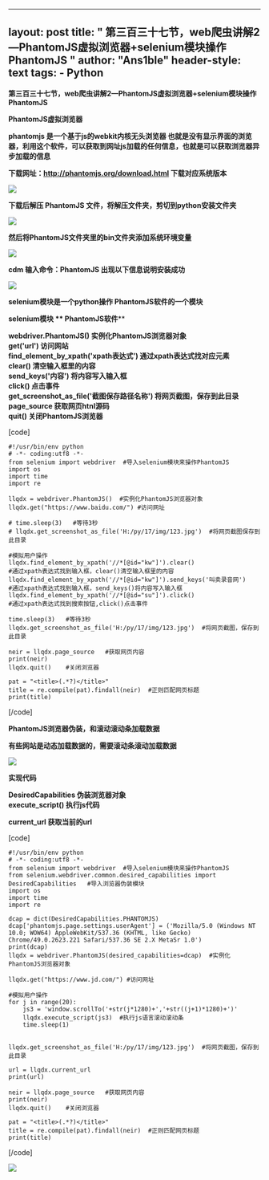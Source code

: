 
---
layout: post
title: " 第三百三十七节，web爬虫讲解2—PhantomJS虚拟浏览器+selenium模块操作PhantomJS "
author: "Ans1ble"
header-style: text
tags:
      - Python
---


**第三百三十七节，web爬虫讲解2—PhantomJS虚拟浏览器+selenium模块操作PhantomJS**





**PhantomJS虚拟浏览器**

**phantomjs 是一个基于js的webkit内核无头浏览器
也就是没有显示界面的浏览器，利用这个软件，可以获取到网址js加载的任何信息，也就是可以获取浏览器异步加载的信息**

**下载网址：http://phantomjs.org/download.html  下载对应系统版本**

**![](https://images2017.cnblogs.com/blog/955761/201708/955761-20170801231442911-1004243698.png)**





**下载后解压 **PhantomJS** 文件，将解压文件夹，剪切到python安装文件夹**

![](https://images2017.cnblogs.com/blog/955761/201708/955761-20170801232213630-174686419.png)



**然后将PhantomJS文件夹里的bin文件夹添加系统环境变量**

![](https://images2017.cnblogs.com/blog/955761/201708/955761-20170801232547630-1801949362.png)



**cdm 输入命令：PhantomJS  出现以下信息说明安装成功**

**![](https://images2017.cnblogs.com/blog/955761/201708/955761-20170801233206490-525701304.png)**





**selenium模块是一个python操作 **PhantomJS软件的一个模块****

******selenium模块 ** **PhantomJS软件**********



**webdriver.PhantomJS() 实例化PhantomJS浏览器对象**  
 **get('url') 访问网站**  
 **find_element_by_xpath('xpath表达式') 通过xpath表达式找对应元素**  
 **clear() 清空输入框里的内容**  
 **send_keys('内容') 将内容写入输入框**  
 **click() 点击事件**  
 **get_screenshot_as_file('截图保存路径名称') 将网页截图，保存到此目录**  
 **page_source 获取网页htnl源码**  
 **quit() 关闭PhantomJS浏览器**

[code]

    #!/usr/bin/env python
    # -*- coding:utf8 -*-
    from selenium import webdriver  #导入selenium模块来操作PhantomJS
    import os
    import time
    import re
    
    llqdx = webdriver.PhantomJS()  #实例化PhantomJS浏览器对象
    llqdx.get("https://www.baidu.com/") #访问网址
    
    # time.sleep(3)   #等待3秒
    # llqdx.get_screenshot_as_file('H:/py/17/img/123.jpg')  #将网页截图保存到此目录
    
    #模拟用户操作
    llqdx.find_element_by_xpath('//*[@id="kw"]').clear()                    #通过xpath表达式找到输入框，clear()清空输入框里的内容
    llqdx.find_element_by_xpath('//*[@id="kw"]').send_keys('叫卖录音网')     #通过xpath表达式找到输入框，send_keys()将内容写入输入框
    llqdx.find_element_by_xpath('//*[@id="su"]').click()                    #通过xpath表达式找到搜索按钮,click()点击事件
    
    time.sleep(3)   #等待3秒
    llqdx.get_screenshot_as_file('H:/py/17/img/123.jpg')  #将网页截图，保存到此目录
    
    neir = llqdx.page_source   #获取网页内容
    print(neir)
    llqdx.quit()    #关闭浏览器
    
    pat = "<title>(.*?)</title>"
    title = re.compile(pat).findall(neir)  #正则匹配网页标题
    print(title)
[/code]



****PhantomJS浏览器伪装，和滚动滚动条加载数据****

****有些网站是动态加载数据的，需要滚动条滚动加载数据****

****![](https://images2017.cnblogs.com/blog/955761/201708/955761-20170802174734240-769398206.png)****



****实现代码****

**DesiredCapabilities 伪装浏览器对象**  
 **execute_script() 执行js代码**

**current_url 获取当前的url**

[code]

    #!/usr/bin/env python
    # -*- coding:utf8 -*-
    from selenium import webdriver  #导入selenium模块来操作PhantomJS
    from selenium.webdriver.common.desired_capabilities import DesiredCapabilities   #导入浏览器伪装模块
    import os
    import time
    import re
    
    dcap = dict(DesiredCapabilities.PHANTOMJS)
    dcap['phantomjs.page.settings.userAgent'] = ('Mozilla/5.0 (Windows NT 10.0; WOW64) AppleWebKit/537.36 (KHTML, like Gecko) Chrome/49.0.2623.221 Safari/537.36 SE 2.X MetaSr 1.0')
    print(dcap)
    llqdx = webdriver.PhantomJS(desired_capabilities=dcap)  #实例化PhantomJS浏览器对象
    
    llqdx.get("https://www.jd.com/") #访问网址
    
    #模拟用户操作
    for j in range(20):
        js3 = 'window.scrollTo('+str(j*1280)+','+str((j+1)*1280)+')'
        llqdx.execute_script(js3)  #执行js语言滚动滚动条
        time.sleep(1)
    
    
    llqdx.get_screenshot_as_file('H:/py/17/img/123.jpg')  #将网页截图，保存到此目录
    
    url = llqdx.current_url
    print(url)
    
    neir = llqdx.page_source   #获取网页内容
    print(neir)
    llqdx.quit()    #关闭浏览器
    
    pat = "<title>(.*?)</title>"
    title = re.compile(pat).findall(neir)  #正则匹配网页标题
    print(title)
[/code]

![](https://images2017.cnblogs.com/blog/955761/201708/955761-20170802175104443-1055543072.png)



